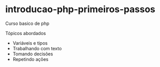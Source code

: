 # introducao-php-primeiros-passos
Curso basico de php

Tópicos abordados

- Variáveis e tipos
- Trabalhando com texto
- Tomando decisões
- Repetindo ações
